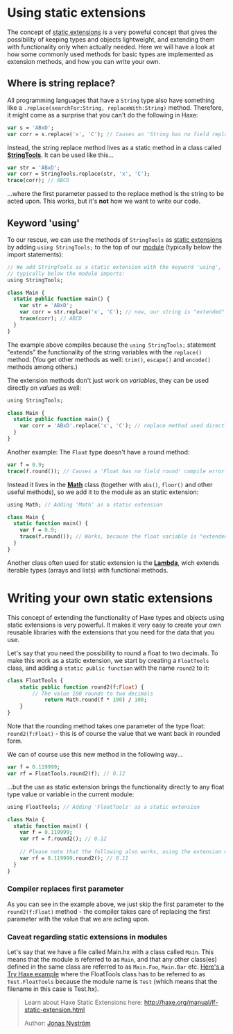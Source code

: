 [tags]: / "static-extension,modules"

# Using static extensions

The concept of [static extensions](http://haxe.org/manual/lf-static-extension.html) is a very poweful concept that gives the possibility of keeping types and objects lightweight, and extending them with functionality only when actually needed.
Here we will have a look at how some commonly used methods for basic types are implemented as extension methods, and how you can write your own.

## Where is string replace?

All programming languages that have a `String` type also have something like a `.replace(searchFor:String, replaceWith:String)` method.
Therefore, it might come as a surprise that you can't do the following in Haxe:
```haxe
var s = 'ABxD';
var corr = s.replace('x', 'C'); // Causes an 'String has no field replace' compilation error
```
Instead, the string replace method lives as a static method in a class called **[StringTools](http://api.haxe.org/StringTools.html)**. It can be used like this...
```haxe
var str = 'ABxD';
var corr = StringTools.replace(str, 'x', 'C');
trace(corr); // ABCD
```
...where the first parameter passed to the replace method is the string to be acted upon. This works, but it's **not** how we want to write our code. 

## Keyword 'using'

To our rescue, we can use the methods of `StringTools` as [static extensions](http://haxe.org/manual/lf-static-extension.html) by
adding `using StringTools;` to the top of our [module](http://haxe.org/manual/type-system-modules-and-paths.html) (typically below the import statements):
```haxe
// We add StringTools as a static extension with the keyword 'using',
// typically below the module imports:
using StringTools; 

class Main {
  static public function main() {
    var str = 'ABxD';
    var corr = str.replace('x', 'C'); // now, our string is "extended" with the replace method!
    trace(corr); // ABCD
  }
}
```
The example above compiles because the `using StringTools;` statement "extends" the functionality of the string variables with the `replace()` method.
(You get other methods as well: `trim()`, `escape()` and `encode()` methods among others.)

The extension methods don't just work on *variables*, they can be used directly on *values* as well:
```haxe
using StringTools; 

class Main {
  static public function main() {
    var corr = 'ABxD'.replace('x', 'C'); // replace method used directly on the string!
  }
}
```


Another example: The `Float` type doesn't have a round method:
```haxe
var f = 0.9;
trace(f.round()); // Causes a 'Float has no field round' compile error
```
Instead it lives in the **[Math](http://api.haxe.org/Math.html)** class (together with `abs()`, `floor()` and other useful methods), so we add it to the module as an static extension:
```haxe
using Math; // Adding 'Math' as a static extension

class Main {
  static function main() {
    var f = 0.9;
    trace(f.round()); // Works, because the float variable is "extended" with the round method!
  }
}
```
Another class often used for static extension is the **[Lambda](http://api.haxe.org/Lambda.html)**, wich extends iterable types (arrays and lists) with functional methods.


# Writing your own static extensions

This concept of extending the functionality of Haxe types and objects using static extensions is very powerful. 
It makes it very easy to create your own reusable libraries with the extensions that you need for the data that you use.

Let's say that you need the possibility to round a float to two decimals. To make this work as a static extension, we start by creating
a `FloatTools` class, and adding a `static public function` with the name `round2` to it:
```haxe
class FloatTools {
    static public function round2(f:Float) {
        // The value 100 rounds to two decimals
		    return Math.round(f * 100) / 100;        
    }
}
```
Note that the rounding method takes one parameter of the type float: `round2(f:Float)` - this is of course the value that we want back in rounded form.

We can of course use this new method in the following way...
```haxe
var f = 0.119999;
var rf = FloatTools.round2(f); // 0.12
```
...but the use as static extension brings the functionality directly to any float type value or variable in the current module:

```haxe
using FloatTools; // Adding 'FloatTools' as a static extension

class Main {
  static function main() {
    var f = 0.119999;
    var rf = f.round2(); // 0.12
    
    // Please note that the following also works, using the extension method on the value itself
    var rf = 0.119999.round2(); // 0.12
  }
}
```
### Compiler replaces first parameter

As you can see in the example above, we just skip the first parameter to the `round2(f:Float)` method - the compiler takes care of replacing the first parameter with the value that we are acting upon.

### Caveat regarding static extensions in modules

Let's say that we have a file called Main.hx with a class called `Main`. This means that the module is referred to as `Main`, and that
any other class(es) defined in the same class are referred to as `Main.Foo`, `Main.Bar` etc.
[Here's a Try Haxe example](http://try.haxe.org/#720E5) where the FloatTools class has to be referred to as `Test.FloatTools`
because the module name is `Test` (which means that the filename in this case is Test.hx).



> Learn about Haxe Static Extensions here: <http://haxe.org/manual/lf-static-extension.html>
> 
> Author: [Jonas Nyström](https://github.com/cambiata)
